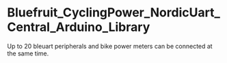 # Bluefruit_CyclingPower_NordicUart_Central_Arduino_Library
Up to 20 bleuart peripherals and bike power meters can be connected at the same time.
